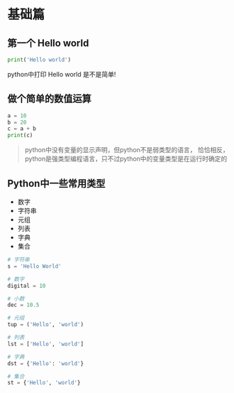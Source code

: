 # 基础篇

## 第一个 Hello world

```python
print('Hello world')
```

python中打印 Hello world 是不是简单!

## 做个简单的数值运算

```python
a = 10
b = 20
c = a + b
print(c)
```

> python中没有变量的显示声明，但python不是弱类型的语言，
> 恰恰相反，python是强类型编程语言，只不过python中的变量类型是在运行时确定的

## Python中一些常用类型

- 数字
- 字符串
- 元组
- 列表
- 字典
- 集合

```python
# 字符串
s = 'Hello World'

# 数字
digital = 10

# 小数
dec = 10.5

# 元组
tup = ('Hello', 'world')

# 列表
lst = ['Hello', 'world']

# 字典
dst = {'Hello': 'world'}

# 集合
st = {'Hello', 'world'}
```
